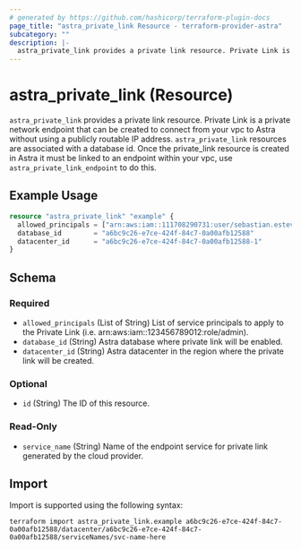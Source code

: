 ```yaml
---
# generated by https://github.com/hashicorp/terraform-plugin-docs
page_title: "astra_private_link Resource - terraform-provider-astra"
subcategory: ""
description: |-
  astra_private_link provides a private link resource. Private Link is a private network endpoint that can be created to connect from your vpc to Astra without using a publicly routable IP address. astra_private_link resources are associated with a database id. Once the private_link resource is created in Astra it must be linked to an endpoint within your vpc, use astra_private_link_endpoint to do this.
---
```


# astra_private_link (Resource)

`astra_private_link` provides a private link resource. Private Link is a private network endpoint that can be created to connect from your vpc to Astra without using a publicly routable IP address. `astra_private_link` resources are associated with a database id. Once the private_link resource is created in Astra it must be linked to an endpoint within your vpc, use `astra_private_link_endpoint` to do this.

## Example Usage

```terraform
resource "astra_private_link" "example" {
  allowed_principals = ["arn:aws:iam::111708290731:user/sebastian.estevez"]
  database_id        = "a6bc9c26-e7ce-424f-84c7-0a00afb12588"
  datacenter_id      = "a6bc9c26-e7ce-424f-84c7-0a00afb12588-1"
}
```

<!-- schema generated by tfplugindocs -->
## Schema

### Required

- `allowed_principals` (List of String) List of service principals to apply to the Private Link (i.e. arn:aws:iam::123456789012:role/admin).
- `database_id` (String) Astra database where private link will be enabled.
- `datacenter_id` (String) Astra datacenter in the region where the private link will be created.

### Optional

- `id` (String) The ID of this resource.

### Read-Only

- `service_name` (String) Name of the endpoint service for private link generated by the cloud provider.

## Import

Import is supported using the following syntax:

```shell
terraform import astra_private_link.example a6bc9c26-e7ce-424f-84c7-0a00afb12588/datacenter/a6bc9c26-e7ce-424f-84c7-0a00afb12588/serviceNames/svc-name-here
```
